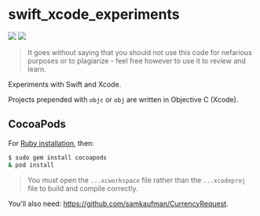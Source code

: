 # swift_xcode_experiments

[![](https://img.shields.io/badge/Xcode-11.3-black.svg)](https://developer.apple.com/xcode/) 
[![](https://img.shields.io/badge/Swift-5.1.3-gray.svg)](https://developer.apple.com/swift/) 

> It goes without saying that you should not use this code for nefarious purposes or to plagiarize - feel free however to use it to review and learn.

Experiments with Swift and Xcode.

Projects prepended with `objc` or `obj` are written in Objective C (Xcode).

## CocoaPods

For [Ruby installation](https://thoughtscript.io/blog/000000000052.html), then:

```bash
$ sudo gem install cocoapods
& pod install
```

> You must open the `...xcworkspace` file rather than the `...xcodeproj` file to build and compile correctly.

You'll also need: https://github.com/samkaufman/CurrencyRequest.
